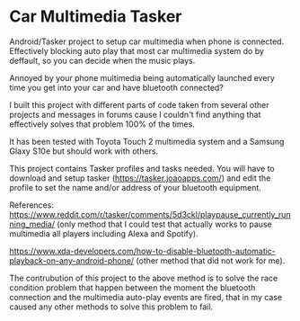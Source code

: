 # Car Multimedia Tasker
Android/Tasker project to setup car multimedia when phone is connected. Effectively blocking auto play that most car multimedia system do by deffault, so you can decide when the music plays.

Annoyed by your phone multimedia being automatically launched every time you get into your car and have bluetooth connected?

I built this project with different parts of code taken from several other projects and messages in forums cause I couldn't find anything that effectively solves that problem 100% of the times.

It has been tested with Toyota Touch 2 multimedia system and a Samsung Glaxy S10e but should work with others.

This project contains Tasker profiles and tasks needed. You will have to download and setup tasker (https://tasker.joaoapps.com/) and edit the profile to set the name and/or address of your bluetooth equipment.

References: 
https://www.reddit.com/r/tasker/comments/5d3ckl/playpause_currently_running_media/ (only method that I could test that actually works to pause multimedia all players including Alexa and Spotify).

https://www.xda-developers.com/how-to-disable-bluetooth-automatic-playback-on-any-android-phone/ (other method that did not work for me).

The contrubution of this project to the above method is to solve the race condition problem that happen between the moment the bluetooth connection and the multimedia auto-play events are fired, that in my case caused any other methods to solve this problem to fail.
